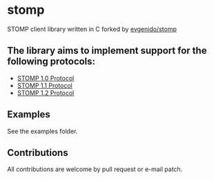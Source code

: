 # stomp

STOMP client library written in C forked by [evgenido/stomp](https://github.com/evgenido/stomp)

## The library aims to implement support for the following protocols:

* [STOMP 1.0 Protocol](http://stomp.github.com/stomp-specification-1.0.html)
* [STOMP 1.1 Protocol](http://stomp.github.com/stomp-specification-1.1.html)
* [STOMP 1.2 Protocol](http://stomp.github.com/stomp-specification-1.2.html)

## Examples

See the examples folder.

## Contributions

All contributions are welcome by pull request or e-mail patch.
